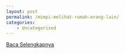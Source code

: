 ```yaml
---
layout: post
permalink: /mimpi-melihat-rumah-orang-lain/
categories:
    - Uncategorized
---
```


[Baca Selengkapnya](/03)